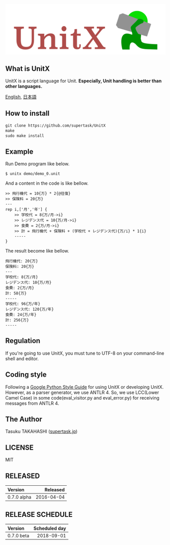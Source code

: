 ![UnitX logo image](doc/images/unitx_logo.png)


What is UnitX
-----
UnitX is a script language for Unit. **Especially, Unit handling is better than other languages.**

[English](README.md), [日本語](README.ja.md)

How to install
-----
	
	git clone https://github.com/supertask/UnitX
	make
	sudo make install

Example
-----
Run Demo program like below.

	$ unitx demo/demo_0.unit

And a content in the code is like bellow.

```python:demo_0.unit
>> 飛行機代 = 10{万} * 2{@往復}
>> 保険料 = 20{万}
---
rep i,['月','年'] {
	>> 学校代 = 8{万/月->i}
	>> レジデンス代 = 10{万/月->i}
	>> 食費 = 2{万/月->i}
	>> 計 = 飛行機代 + 保険料 + (学校代 + レジデンス代){万/i} * 1{i}
	-----
}
```

The result become like bellow.

```text:result
飛行機代: 20{万}
保険料: 20{万}
---
学校代: 8{万/月}
レジデンス代: 10{万/月}
食費: 2{万/月}
計: 58{万}
-----
学校代: 96{万/年}
レジデンス代: 120{万/年}
食費: 24{万/年}
計: 256{万}
-----
```

Regulation
-----
If you're going to use UnitX, you must tune to UTF-8 on your command-line shell and editor.

Coding style
-----
Following a [Google Python Style Guide](https://google.github.io/styleguide/pyguide.html) for using UnitX or developing UnitX.  
However, as a parser generator, we use ANTLR 4. So, we use LCC(Lower Camel Case) in some code(eval\_visitor.py and eval\_error.py) for receiving messages from ANTLR 4.

The Author
-----
Tasuku TAKAHASHI ([supertask.jp](http://supertask.jp))

LICENSE
-----
MIT

RELEASED
-----
|   Version   |    Released   |
|:------------|--------------:|
| 0.7.0 alpha |   2016-04-04  |

RELEASE SCHEDULE
-----
|   Version   | Scheduled day |
|:------------|--------------:|
| 0.7.0 beta  |   2018-09-01  |

